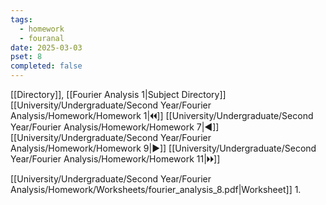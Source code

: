 ```yaml
---
tags:
  - homework
  - fouranal
date: 2025-03-03
pset: 8
completed: false
---
```

[[Directory]], [[Fourier Analysis 1|Subject Directory]]
[[University/Undergraduate/Second Year/Fourier Analysis/Homework/Homework 1|🞀🞀]] [[University/Undergraduate/Second Year/Fourier Analysis/Homework/Homework 7|◀]] [[University/Undergraduate/Second Year/Fourier Analysis/Homework/Homework 9|▶]] [[University/Undergraduate/Second Year/Fourier Analysis/Homework/Homework 11|🞂🞂]]

[[University/Undergraduate/Second Year/Fourier Analysis/Homework/Worksheets/fourier_analysis_8.pdf|Worksheet]]
1. 

